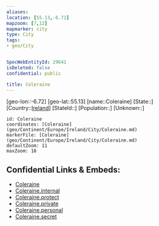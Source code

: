 ```yaml
---
aliases: 
location: [55.13,-6.72]
mapzoom: [7,12] 
mapmarker: city 
type: City
tags:
- geo/City


SpocWebEntityId: 29641
isDeleted: false
confidential: public

title: Coleraine
---
```

[geo-lon::-6.72]
[geo-lat::55.13]
[name::Coleraine]
[State::]
[Country::[Ireland](geo/Continent/Europe/Ireland.md)]
[StateId::]
[Population::]
[Unknown::]


```leaflet
id: Coleraine
coordinates: [Coleraine](geo/Continent/Europe/Ireland/City/Coleraine.md)
markerFile: [Coleraine](geo/Continent/Europe/Ireland/City/Coleraine.md)
defaultZoom: 11 
maxZoom: 18
```


## Confidential Links & Embeds: 
- [Coleraine](../../../../../../_public/geo/Continent/Europe/Ireland/City/Coleraine.md) 
- [Coleraine.internal](../../../../../../_internal/geo/Continent/Europe/Ireland/City/Coleraine.internal.md) 
- [Coleraine.protect](../../../../../../_protect/geo/Continent/Europe/Ireland/City/Coleraine.protect.md) 
- [Coleraine.private](../../../../../../_private/geo/Continent/Europe/Ireland/City/Coleraine.private.md) 
- [Coleraine.personal](../../../../../../_personal/geo/Continent/Europe/Ireland/City/Coleraine.personal.md) 
- [Coleraine.secret](../../../../../../_secret/geo/Continent/Europe/Ireland/City/Coleraine.secret.md) 
